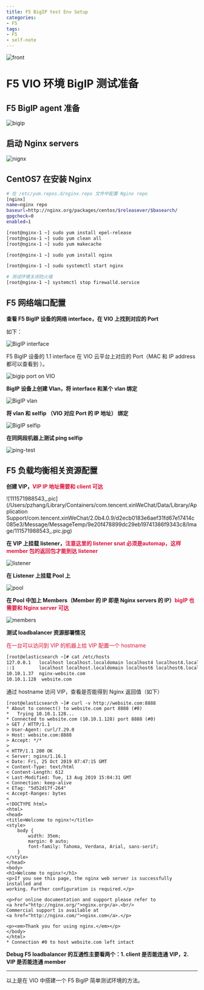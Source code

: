 ```yaml
---
title: F5 BigIP test Env Setup
categories:
- F5
tags:
- F5
- self-note
---
```


![front](https://github.com/zhang-shengping/cosz3_blog/raw/gh-pages/images/bigip-test-env/front.png)

# F5 VIO 环境 BigIP 测试准备

## F5 BigIP agent 准备

![bigip](https://github.com/zhang-shengping/cosz3_blog/raw/gh-pages/images/bigip-test-env/bigip.jpg)

## 启动 Nginx servers

![nignx](https://github.com/zhang-shengping/cosz3_blog/raw/gh-pages/images/bigip-test-env/nignx.jpg)

## CentOS7 在安装 Nginx

```bash
# 在 /etc/yum.repos.d/nginx.repo 文件中配置 Nginx repo
[nginx]
name=nginx repo
baseurl=http://nginx.org/packages/centos/$releasever/$basearch/
gpgcheck=0
enabled=1

[root@nginx-1 ~] sudo yum install epel-release
[root@nginx-1 ~] sudo yum clean all
[root@nginx-1 ~] sudo yum makecache

[root@nginx-1 ~] sudo yum install nginx

[root@nginx-1 ~] sudo systemctl start nginx

# 测试环境关闭防火墙
[root@nginx-1 ~] systemctl stop firewalld.service
```

## F5 网络端口配置

**查看 F5 BigIP 设备的网络 interface，在 VIO 上找到对应的 Port**

如下：

![BigIP interface](https://github.com/zhang-shengping/cosz3_blog/raw/gh-pages/images/bigip-test-env/bigip-interface.jpeg)

F5 BigIP 设备的 1.1 interface 在 VIO 云平台上对应的 Port（MAC 和 IP address 都可以查看到 ）。

![bigip port on VIO](https://github.com/zhang-shengping/cosz3_blog/raw/gh-pages/images/bigip-test-env/bigip-vio-port.jpeg)

**BigIP 设备上创建 Vlan，将 interface 和某个 vlan 绑定**

![BigIP vlan](https://github.com/zhang-shengping/cosz3_blog/raw/gh-pages/images/bigip-test-env/bigip-vlan.jpeg)

**将 vlan 和 selfip （VIO 对应 Port 的 IP 地址） 绑定**

![BigIP selfip](https://github.com/zhang-shengping/cosz3_blog/raw/gh-pages/images/bigip-test-env/bigip-selfip.jpeg)

**在同网段机器上测试 ping selfip**

![ping-test](https://github.com/zhang-shengping/cosz3_blog/raw/gh-pages/images/bigip-test-env/ping-test.jpeg)

## F5 负载均衡相关资源配置

**创建 VIP，<font color=Crimson>VIP IP 地址需要和 client 可达</font>**

![111571988543_.pic](/Users/pzhang/Library/Containers/com.tencent.xinWeChat/Data/Library/Application Support/com.tencent.xinWeChat/2.0b4.0.9/d2ecb0183e6aef31fd67e17414c085e3/Message/MessageTemp/9e20f478899dc29eb19741386f9343c8/Image/111571988543_.pic.jpg)

 **在 VIP 上挂载 listener，<font color=Crimson>注意这里的 listener snat 必须是automap，这样 member 包的返回包才能到达 listener</font>**

![listener](https://github.com/zhang-shengping/cosz3_blog/raw/gh-pages/images/bigip-test-env/listener.jpg)

**在 Listener 上挂载 Pool 上**

![pool](https://github.com/zhang-shengping/cosz3_blog/raw/gh-pages/images/bigip-test-env/pool.jpg)

**在 Pool 中加上 Members（Member 的 IP 即是 Nginx servers 的 IP）<font color=Crimson>bigIP 也需要和 Nginx server 可达</font>**

![members](https://github.com/zhang-shengping/cosz3_blog/raw/gh-pages/images/bigip-test-env/members.jpg)

**测试 loadbalancer 资源部署情况**

<font color=Crimson>在一台可以访问到 VIP 的机器上给 VIP 配置一个 hostname</font>

```bash
[root@elasticsearch ~]# cat /etc/hosts
127.0.0.1   localhost localhost.localdomain localhost4 localhost4.localdomain4
::1         localhost localhost.localdomain localhost6 localhost6.localdomain6
10.10.1.37  nginx-website.com
10.10.1.128  website.com
```

通过 hostname 访问 VIP，查看是否能得到 Nginx 返回值（如下）

```
[root@elasticsearch ~]# curl -v http://website.com:8888
* About to connect() to website.com port 8888 (#0)
*   Trying 10.10.1.128...
* Connected to website.com (10.10.1.128) port 8888 (#0)
> GET / HTTP/1.1
> User-Agent: curl/7.29.0
> Host: website.com:8888
> Accept: */*
>
< HTTP/1.1 200 OK
< Server: nginx/1.16.1
< Date: Fri, 25 Oct 2019 07:47:15 GMT
< Content-Type: text/html
< Content-Length: 612
< Last-Modified: Tue, 13 Aug 2019 15:04:31 GMT
< Connection: keep-alive
< ETag: "5d52d17f-264"
< Accept-Ranges: bytes
<
<!DOCTYPE html>
<html>
<head>
<title>Welcome to nginx!</title>
<style>
    body {
        width: 35em;
        margin: 0 auto;
        font-family: Tahoma, Verdana, Arial, sans-serif;
    }
</style>
</head>
<body>
<h1>Welcome to nginx!</h1>
<p>If you see this page, the nginx web server is successfully installed and
working. Further configuration is required.</p>

<p>For online documentation and support please refer to
<a href="http://nginx.org/">nginx.org</a>.<br/>
Commercial support is available at
<a href="http://nginx.com/">nginx.com</a>.</p>

<p><em>Thank you for using nginx.</em></p>
</body>
</html>
* Connection #0 to host website.com left intact
```

**Debug F5 loadbalancer 的互通性主要看两个：1. client 是否能连通 VIP，2. VIP 是否能连通 member**

****

以上是在 VIO 中搭建一个 F5 BigIP 简单测试环境的方法。
